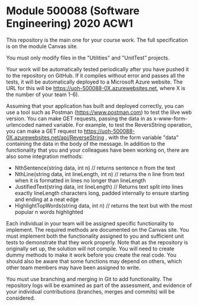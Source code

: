 Module 500088 (Software Engineering) 2020 ACW1
==============================================

This repository is the main one for your course work.  The full specification is on the module Canvas site.

You must only modify files in the "Utilities" and "UnitTest" projects.

Your work will be automatically tested periodically after you have pushed it to the repository on GitHub.  If it compiles without error and passes all the tests, it will be automatically deployed to a Microsoft Azure website.  The URL for this will be https://uoh-500088-0X.azurewebsites.net, where X is the number of your team 1-6).

Assuming that your application has built and deployed correctly, you can use a tool such as Postman (https://www.postman.com) to test the lilve web version.  You can make GET requests, passing the data in as x-www-form-urlencoded named variable.  For example, to test the ReversString operation, you can make a GET request to https://uoh-500088-0X.azurewebsites.net/api/ReverseString , with the form variable "data" containing the data in the body of the message.  In addition to the functionality that you and your colleagues have been working on, there are also some integration methods:

  - NthSentence(string data, int n) // returns sentence n from the text
  - NthLine(string data, int lineLength, int n) // returns the n line from text when it is formatted in lines no longer than lineLength
  - JustifiedText(string data, int lineLength) // Returns text split into lines exactly lineLength characters long, padded internally to ensure starting and ending at a neat edge
  - HighlightTopWords(string data, int n) // returns the text but with the most popular n words highlighted

Each individual in your team will be assigned specific functionality to implement.  The required methods are documented on the Canvas site.  You must implement both the functionality assigned to you and sufficient unit tests to demonstrate that they work properly.  Note that as the repository is originally set up, the solution will not compile.  You will need to create dummy methods to make it work before you create the real code.  You should also be aware that some functions may depend on others, which other team members may have been assigned to write.

You must use branching and merging in Git to add functionality.  The repository logs will be examined as part of the assessment, and evidence of your individual contributions (branches, merges and commits) will be considered.
